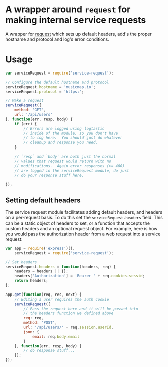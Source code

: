# A wrapper around `request` for making internal service requests

A wrapper for [request](https://github.com/request/request) which sets up default headers, add's the proper hostname and protocol and log's error conditions.

# Usage

```javascript
var serviceRequest = require('service-request');

// Configure the default hostname and protocol
serviceRequest.hostname = 'musicmap.io';
serviceRequest.protocol = 'https:';

// Make a request
serviceRequest({
	method: 'GET',
	url: '/api/users'
}, function(err, resp, body) {
	if (err) {
		// Errors are logged using logtastic
		// inside of the module, so you don't have
		// to log here.  You should just do whatever
		// cleanup and response you need.
	}

	// `resp` and `body` are both just the normal
	// values that request would return with no
	// modifications.  Again error responses (>= 400)
	// are logged in the serviceRequest module, do just
	// do your response stuff here.
	
});
```

## Setting default headers

The service request module facilitates adding default headers, and headers on a per-request basis.  To do this set the `serviceRequest.headers` field.  This can be a static object of headers to set, or a function that accepts the custom headers and an optional request object.  For example, here is how you would pass the authorization header from a web request into a service request:

```javascript
var app = require('express')(),
	serviceRequest = require('service-request');

// Set headers
serviceRequest.headers = function(headers, req) {
	headers = headers || {};
	headers['Authorization'] = 'Bearer ' + req.cookies.sessid;
	return headers;
};

app.get(function(req, res, next) {
	// Editing a user requires the auth cookie
	serviceRequest({
		// Pass the request here and it will be passed into
		// the headers function we defined above
		req: req,
		method: 'POST',
		url: '/api/users/' + req.session.userId,
		json: {
			email: req.body.email
		}
	}, function(err, resp, body) {
		// do response stuff...
	});
});
```
